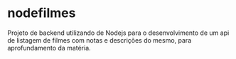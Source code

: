 # nodefilmes
Projeto de backend utilizando de Nodejs para o desenvolvimento de um api de listagem de filmes com notas e descrições do mesmo, para aprofundamento da matéria.
